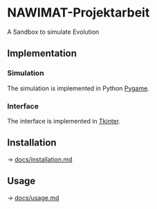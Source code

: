 # NAWIMAT-Projektarbeit
A Sandbox to simulate Evolution

## Implementation
### Simulation
The simulation is implemented in Python [Pygame](https://www.pygame.org/wiki/about).

### Interface
The interface is implemented in [Tkinter](https://docs.python.org/3/library/tkinter.html).


## Installation
-> [docs/installation.md](docs/installation.md)

## Usage
-> [docs/usage.md](docs/usage.md)


